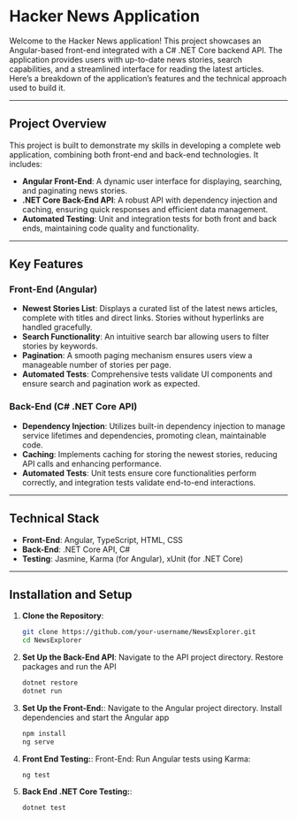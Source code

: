 # Hacker News Application

Welcome to the Hacker News application! This project showcases an Angular-based front-end integrated with a C# .NET Core backend API. 
The application provides users with up-to-date news stories, search capabilities, and a streamlined interface for reading the latest articles. 
Here’s a breakdown of the application’s features and the technical approach used to build it.

---

## Project Overview

This project is built to demonstrate my skills in developing a complete web application, combining both front-end and back-end technologies. It includes:

- **Angular Front-End**: A dynamic user interface for displaying, searching, and paginating news stories.
- **.NET Core Back-End API**: A robust API with dependency injection and caching, ensuring quick responses and efficient data management.
- **Automated Testing**: Unit and integration tests for both front and back ends, maintaining code quality and functionality.

---

## Key Features

### Front-End (Angular)
- **Newest Stories List**: Displays a curated list of the latest news articles, complete with titles and direct links. Stories without hyperlinks are handled gracefully.
- **Search Functionality**: An intuitive search bar allowing users to filter stories by keywords.
- **Pagination**: A smooth paging mechanism ensures users view a manageable number of stories per page.
- **Automated Tests**: Comprehensive tests validate UI components and ensure search and pagination work as expected.

### Back-End (C# .NET Core API)
- **Dependency Injection**: Utilizes built-in dependency injection to manage service lifetimes and dependencies, promoting clean, maintainable code.
- **Caching**: Implements caching for storing the newest stories, reducing API calls and enhancing performance.
- **Automated Tests**: Unit tests ensure core functionalities perform correctly, and integration tests validate end-to-end interactions.

---

## Technical Stack

- **Front-End**: Angular, TypeScript, HTML, CSS
- **Back-End**: .NET Core API, C#
- **Testing**: Jasmine, Karma (for Angular), xUnit (for .NET Core)

---

## Installation and Setup

1. **Clone the Repository**:
   ```bash
   git clone https://github.com/your-username/NewsExplorer.git
   cd NewsExplorer


2.  **Set Up the Back-End API**:
    Navigate to the API project directory.
    Restore packages and run the API
  
    ```bash
    dotnet restore
    dotnet run


3. **Set Up the Front-End:**:
   Navigate to the Angular project directory.
   Install dependencies and start the Angular app
   ```bash
   npm install
   ng serve


4. **Front End Testing:**:
   Front-End: Run Angular tests using Karma:
   ```bash
   ng test

5. **Back End .NET Core Testing:**:
   ```bash
   dotnet test

